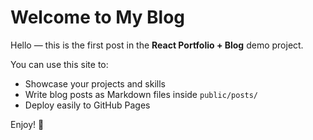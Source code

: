 # Welcome to My Blog

Hello — this is the first post in the **React Portfolio + Blog** demo project.

You can use this site to:
- Showcase your projects and skills
- Write blog posts as Markdown files inside `public/posts/`
- Deploy easily to GitHub Pages

Enjoy! 🚀
